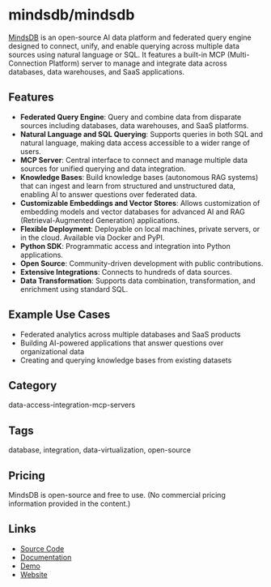 # mindsdb/mindsdb

[MindsDB](https://github.com/mindsdb/mindsdb) is an open-source AI data platform and federated query engine designed to connect, unify, and enable querying across multiple data sources using natural language or SQL. It features a built-in MCP (Multi-Connection Platform) server to manage and integrate data across databases, data warehouses, and SaaS applications.

## Features

- **Federated Query Engine**: Query and combine data from disparate sources including databases, data warehouses, and SaaS platforms.
- **Natural Language and SQL Querying**: Supports queries in both SQL and natural language, making data access accessible to a wider range of users.
- **MCP Server**: Central interface to connect and manage multiple data sources for unified querying and data integration.
- **Knowledge Bases**: Build knowledge bases (autonomous RAG systems) that can ingest and learn from structured and unstructured data, enabling AI to answer questions over federated data.
- **Customizable Embeddings and Vector Stores**: Allows customization of embedding models and vector databases for advanced AI and RAG (Retrieval-Augmented Generation) applications.
- **Flexible Deployment**: Deployable on local machines, private servers, or in the cloud. Available via Docker and PyPI.
- **Python SDK**: Programmatic access and integration into Python applications.
- **Open Source**: Community-driven development with public contributions.
- **Extensive Integrations**: Connects to hundreds of data sources.
- **Data Transformation**: Supports data combination, transformation, and enrichment using standard SQL.

## Example Use Cases

- Federated analytics across multiple databases and SaaS products
- Building AI-powered applications that answer questions over organizational data
- Creating and querying knowledge bases from existing datasets

## Category

data-access-integration-mcp-servers

## Tags

database, integration, data-virtualization, open-source

## Pricing

MindsDB is open-source and free to use. (No commercial pricing information provided in the content.)

## Links

- [Source Code](https://github.com/mindsdb/mindsdb)
- [Documentation](https://docs.mindsdb.com)
- [Demo](https://mdb.ai/register)
- [Website](https://mindsdb.com)